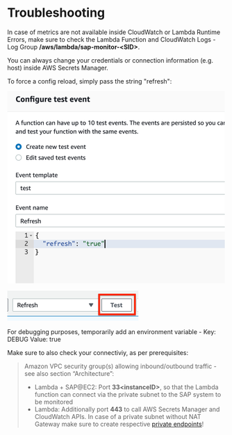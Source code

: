 # Troubleshooting

In case of metrics are not available inside CloudWatch or Lambda Runtime Errors, make sure to check the Lambda Function and CloudWatch Logs - Log Group **/aws/lambda/sap-monitor-\<SID\>**.

You can always change your credentials or connection information (e.g. host) inside AWS Secrets Manager.

To force a config reload, simply pass the string "refresh":

![Imgur](../assets/tr1.png)

![Imgur](../assets/tr2.png)

For debugging purposes, temporarily add an environment variable - Key: DEBUG Value: true

Make sure to also check your connectiviy, as per prerequisites:

> Amazon VPC security group(s) allowing inbound/outbound traffic - see also section “Architecture”:
>  - Lambda + SAP@EC2: Port **33\<instanceID\>**, so that the Lambda function can connect via the private subnet to the SAP system to be monitored
>  - Lambda: Additionally port **443** to call AWS Secrets Manager and CloudWatch APIs. In case of a private subnet without NAT Gateway make sure to create respective [private endpoints](https://docs.aws.amazon.com/vpc/latest/userguide/vpce-interface.html)!

